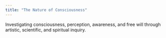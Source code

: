 ```yaml
---
title: "The Nature of Consciousness"
---
```

Investigating consciousness, perception, awareness, and free will through artistic, scientific, and spiritual inquiry.
